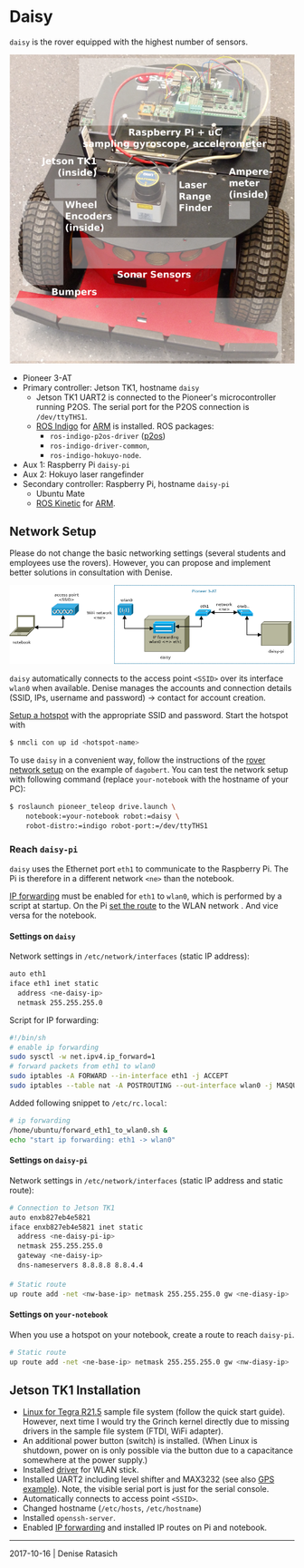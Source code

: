# Daisy

`daisy` is the rover equipped with the highest number of sensors.

![Pioneer 3-AT daisy.](./daisy.png)

* Pioneer 3-AT
* Primary controller: Jetson TK1, hostname `daisy`
  * Jetson TK1 UART2 is connected to the Pioneer's microcontroller running
    P2OS. The serial port for the P2OS connection is `/dev/ttyTHS1`.
  * [ROS Indigo](http://wiki.ros.org/indigo)
    for [ARM](http://wiki.ros.org/NvidiaJetsonTK1) is installed. ROS packages:
    * `ros-indigo-p2os-driver` ([p2os](http://wiki.ros.org/p2os_driver))
    * `ros-indigo-driver-common`,
    * `ros-indigo-hokuyo-node`.
* Aux 1: Raspberry Pi `daisy-pi`
* Aux 2: Hokuyo laser rangefinder
* Secondary controller: Raspberry Pi, hostname `daisy-pi`
  * Ubuntu Mate
  * [ROS Kinetic](http://wiki.ros.org/kinetic)
    for [ARM](http://wiki.ros.org/Installation/UbuntuARM).


## Network Setup

Please do not change the basic networking settings (several students and
employees use the rovers). However, you can propose and implement better
solutions in consultation with Denise.

![Pioneer 3-AT daisy.](./network.png)

`daisy` automatically connects to the access point `<SSID>` over its interface
`wlan0` when available. Denise manages the accounts and connection details
(SSID, IPs, username and password) -> contact for account creation.

[Setup a hotspot](https://wiki.ubuntuusers.de/Howto/Hotspot_auf_PC_einrichten/)
with the appropriate SSID and password. Start the hotspot with
```bash
$ nmcli con up id <hotspot-name>
```

To use `daisy` in a convenient way, follow the instructions of
the [rover network setup](../dagobert-network-setup.md) on the example of
`dagobert`. You can test the network setup with following command (replace
`your-notebook` with the hostname of your PC):

```bash
$ roslaunch pioneer_teleop drive.launch \
    notebook:=your-notebook robot:=daisy \
    robot-distro:=indigo robot-port:=/dev/ttyTHS1
```

### Reach `daisy-pi`

`daisy` uses the Ethernet port `eth1` to communicate to the Raspberry Pi. The
Pi is therefore in a different network `<ne>` than the notebook.

[IP forwarding](https://gist.github.com/tzermias/5408466) must be enabled for
`eth1` to `wlan0`, which is performed by a script at startup. On the
Pi [set the route](http://linux-ip.net/html/tools-route.html) to the WLAN
network <nw>. And vice versa for the notebook.

#### Settings on `daisy`

Network settings in `/etc/network/interfaces` (static IP address):
```bash
auto eth1
iface eth1 inet static
  address <ne-daisy-ip>
  netmask 255.255.255.0
```

Script for IP forwarding:
```bash
#!/bin/sh
# enable ip forwarding
sudo sysctl -w net.ipv4.ip_forward=1
# forward packets from eth1 to wlan0
sudo iptables -A FORWARD --in-interface eth1 -j ACCEPT
sudo iptables --table nat -A POSTROUTING --out-interface wlan0 -j MASQUERADE
```

Added following snippet to `/etc/rc.local`:
```bash
# ip forwarding
/home/ubuntu/forward_eth1_to_wlan0.sh &
echo "start ip forwarding: eth1 -> wlan0"
```

#### Settings on `daisy-pi`
Network settings in `/etc/network/interfaces` (static IP address and static route):
```bash
# Connection to Jetson TK1
auto enxb827eb4e5821
iface enxb827eb4e5821 inet static
  address <ne-daisy-pi-ip>
  netmask 255.255.255.0
  gateway <ne-daisy-ip>
  dns-nameservers 8.8.8.8 8.8.4.4

# Static route
up route add -net <nw-base-ip> netmask 255.255.255.0 gw <ne-diasy-ip>
```


#### Settings on `your-notebook`

When you use a hotspot on your notebook, create a route to reach `daisy-pi`.
```bash
# Static route
up route add -net <ne-base-ip> netmask 255.255.255.0 gw <nw-diasy-ip>
```


## Jetson TK1 Installation

* [Linux for Tegra R21.5](https://developer.nvidia.com/linux-tegra-r215) sample
  file system (follow the quick start guide). However, next time I would try
  the Grinch kernel directly due to missing drivers in the sample file system
  (FTDI, WiFi adapter).
* An additional power button (switch) is installed. (When Linux is shutdown,
  power on is only possible via the button due to a capacitance somewhere at
  the power supply.)
* Installed [driver](http://elinux.org/Jetson/Network_Adapters) for WLAN stick.
* Installed UART2 including level shifter and MAX3232 (see
  also
  [GPS example](http://www.jetsonhacks.com/2015/09/03/level-shifting-uart-and-gps-part-2-nvidia-jetson-tk1/)).
  Note, the visible serial port is just for the serial console.
* Automatically connects to access point `<SSID>`.
* Changed hostname (`/etc/hosts`, `/etc/hostname`)
* Installed `openssh-server`.
* Enabled [IP forwarding](https://gist.github.com/tzermias/5408466) and
  installed IP routes on Pi and notebook.

---
2017-10-16 | Denise Ratasich
